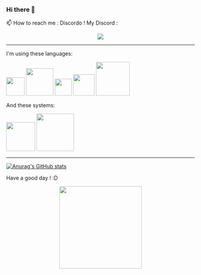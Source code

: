 ### Hi there 👋

📫 How to reach me : Discordo ! My Discord :

<div id="Link" align="center">
  <a href="https://discordapp.com/users/755487547701985350">
  <img src= "https://img.shields.io/badge/Discord-blue?logo=Discord&logoColor=white&style=for-the-badge"/>
  </a>
</div>

---
I'm using these languages: <div id="Languages">
  <img src="https://img.shields.io/badge/c-%2300599C.svg?style=for-the-badge&logo=C&logoColor=white" width="49"/>
  <img src="https://img.shields.io/badge/Rust-grey?style=for-the-badge&logo=Rust&logoColor=white" width="73"/>
  <img src="https://img.shields.io/badge/CSS-blue?style=for-the-badge&logo=css&logoColor=white" width="45"/>
  <img src="https://img.shields.io/badge/c%23-%23239120.svg?style=for-the-badge&logo=c-sharp&logoColor=white" width="57"/>
  <img src="https://img.shields.io/badge/Python-red?style=for-the-badge&logo=Python&logoColor=white" width="90"/>
</div>

And these systems: <div id="Systems">
  <img src="https://img.shields.io/badge/Linux-FCC624?style=for-the-badge&logo=linux&logoColor=white" width="77"/>
  <img src="https://img.shields.io/badge/Windows-0078D6?style=for-the-badge&logo=windows&logoColor=white" width="100"/>
</div>

---
[![Anurag's GitHub stats](https://github-readme-stats.vercel.app/api?username=pockylolo&count_private=true&hide=stars,prs,issues&show_icons=true&theme=tokyonight)](https://github.com/Pockylolo/github-readme-stats)



Have a good day ! :D 


<div id="header" align="center">
  <img src="https://media1.giphy.com/media/ZeFG00TVXs54Pw4c8e/giphy.gif?cid=ecf05e47s4q89yaexgl6k8sloztbtf18r04tq67i6sbex4y7&rid=giphy.gif&ct=s" width="220"/>
</div>
